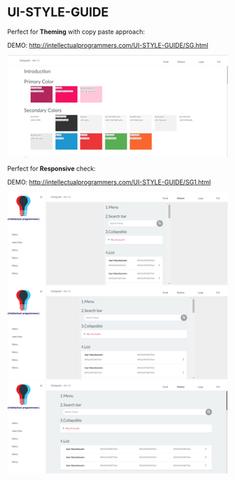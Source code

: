 # UI-STYLE-GUIDE

Perfect for **Theming** with copy paste approach:

DEMO:
http://intellectualprogrammers.com/UI-STYLE-GUIDE/SG.html

![npm version](https://github.com/anandarunachalam/UI-STYLE-GUIDE/blob/master/style_guide.png)

Perfect for **Responsive** check:

DEMO:
http://intellectualprogrammers.com/UI-STYLE-GUIDE/SG1.html

![npm version](https://raw.githubusercontent.com/anandarunachalam/UI-STYLE-GUIDE/master/images/responsive-small.png)
![npm version](https://raw.githubusercontent.com/anandarunachalam/UI-STYLE-GUIDE/master/images/responsive-medium.png)
![npm version](https://raw.githubusercontent.com/anandarunachalam/UI-STYLE-GUIDE/master/images/responsive-large.png)




